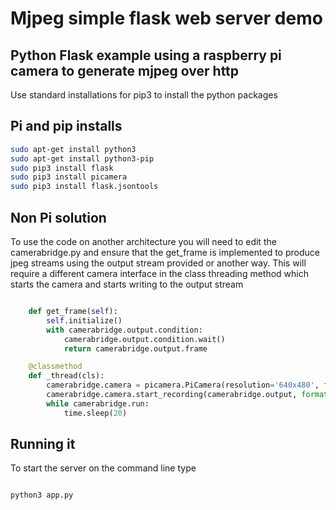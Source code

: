 # Mjpeg simple flask web server demo

## Python Flask example using a raspberry pi camera to generate mjpeg over http

Use standard installations for pip3 to install the python packages

## Pi and pip installs
```bash
sudo apt-get install python3
sudo apt-get install python3-pip
sudo pip3 install flask
sudo pip3 install picamera
sudo pip3 install flask.jsontools
```
## Non Pi solution

To use the code on another architecture you will need to edit the camerabridge.py
and ensure that the get_frame is implemented to produce jpeg streams using the 
output stream provided or another way.  This will require a different camera interface in the class
threading method which starts the camera and starts writing to the output stream

```python

    def get_frame(self):
        self.initialize()
        with camerabridge.output.condition:
            camerabridge.output.condition.wait()
            return camerabridge.output.frame

    @classmethod
    def _thread(cls):
        camerabridge.camera = picamera.PiCamera(resolution='640x480', framerate=24)
        camerabridge.camera.start_recording(camerabridge.output, format='mjpeg')
        while camerabridge.run:
            time.sleep(20)
```

## Running it
To start the server on the command line type
```bash

python3 app.py
```
